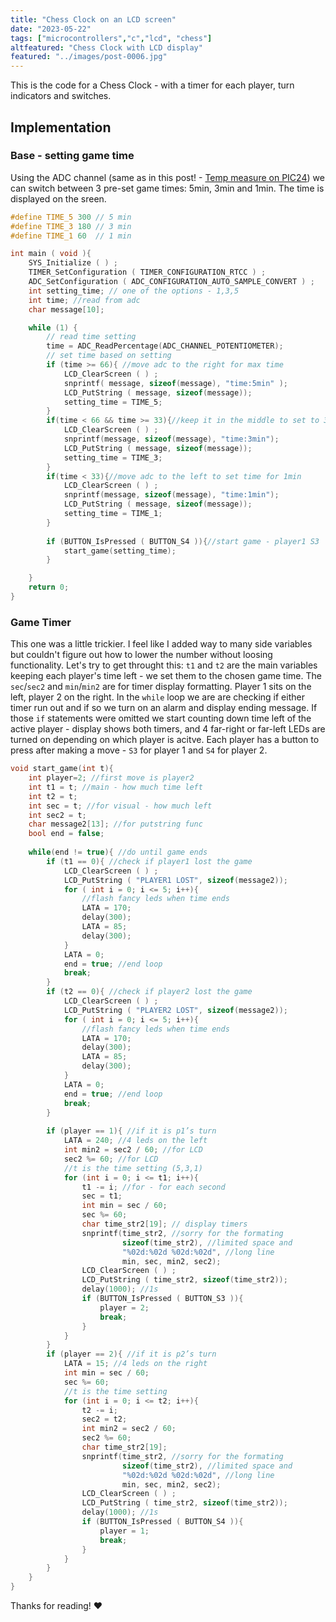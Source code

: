 ```yaml
---
title: "Chess Clock on an LCD screen"
date: "2023-05-22"
tags: ["microcontrollers","c","lcd", "chess"]
altfeatured: "Chess Clock with LCD display"
featured: "../images/post-0006.jpg"
---
```


This is the code for a Chess Clock - with a timer for each player, turn indicators and switches.

## Implementation

### Base - setting game time

Using the ADC channel (same as in this post! - [Temp measure on PIC24](https://kryzin.netlify.app/blog/microcontrollers-2/)) we can switch between 3 pre-set game times: 5min, 3min and 1min. The time is displayed on the sreen.

```c
#define TIME_5 300 // 5 min
#define TIME_3 180 // 3 min
#define TIME_1 60  // 1 min

int main ( void ){
    SYS_Initialize ( ) ;
    TIMER_SetConfiguration ( TIMER_CONFIGURATION_RTCC ) ;
    ADC_SetConfiguration ( ADC_CONFIGURATION_AUTO_SAMPLE_CONVERT ) ;
    int setting_time; // one of the options - 1,3,5
    int time; //read from adc
    char message[10];

    while (1) {
        // read time setting 
        time = ADC_ReadPercentage(ADC_CHANNEL_POTENTIOMETER);
        // set time based on setting
        if (time >= 66){ //move adc to the right for max time
            LCD_ClearScreen ( ) ;
            snprintf( message, sizeof(message), "time:5min" );
            LCD_PutString ( message, sizeof(message));
            setting_time = TIME_5;
        }
        if(time < 66 && time >= 33){//keep it in the middle to set to 3min
            LCD_ClearScreen ( ) ;
            snprintf(message, sizeof(message), "time:3min");
            LCD_PutString ( message, sizeof(message));
            setting_time = TIME_3;
        }
        if(time < 33){//move adc to the left to set time for 1min
            LCD_ClearScreen ( ) ;
            snprintf(message, sizeof(message), "time:1min");
            LCD_PutString ( message, sizeof(message));
            setting_time = TIME_1;
        }
        
        if (BUTTON_IsPressed ( BUTTON_S4 )){//start game - player1 S3
            start_game(setting_time);   
        }

    }
    return 0;
}
```

### Game Timer

This one was a little trickier. I feel like I added way to many side variables but couldn't figure out how to lower the number without loosing functionality.
Let's try to get throught this: `t1` and `t2` are the main variables keeping each player's time left - we set them to the chosen game time.
The `sec`/`sec2` and `min`/`min2` are for timer display formatting.
Player 1 sits on the left, player 2 on the right. In the `while` loop we are are checking if either timer run out and if so we turn on an alarm and display ending message. If those `if` statements were omitted we start counting down time left of the active player - display shows both timers, and 4 far-right or far-left LEDs are turned on depending on which player is acitve.
Each player has a button to press after making a move - `S3` for player 1 and `S4` for player 2.

```c
void start_game(int t){
    int player=2; //first move is player2
    int t1 = t; //main - how much time left
    int t2 = t;
    int sec = t; //for visual - how much left
    int sec2 = t;
    char message2[13]; //for putstring func
    bool end = false;
    
    while(end != true){ //do until game ends
        if (t1 == 0){ //check if player1 lost the game
            LCD_ClearScreen ( ) ;
            LCD_PutString ( "PLAYER1 LOST", sizeof(message2));
            for ( int i = 0; i <= 5; i++){
                //flash fancy leds when time ends
                LATA = 170;
                delay(300);
                LATA = 85;
                delay(300);
            }  
            LATA = 0;
            end = true; //end loop
            break;
        }
        if (t2 == 0){ //check if player2 lost the game
            LCD_ClearScreen ( ) ;
            LCD_PutString ( "PLAYER2 LOST", sizeof(message2));
            for ( int i = 0; i <= 5; i++){
                //flash fancy leds when time ends
                LATA = 170;
                delay(300);
                LATA = 85;
                delay(300);
            }  
            LATA = 0;
            end = true; //end loop
            break;
        }
        
        if (player == 1){ //if it is p1’s turn
            LATA = 240; //4 leds on the left
            int min2 = sec2 / 60; //for LCD
            sec2 %= 60; //for LCD
            //t is the time setting (5,3,1)
            for (int i = 0; i <= t1; i++){
                t1 -= i; //for - for each second 
                sec = t1;
                int min = sec / 60;
                sec %= 60;
                char time_str2[19]; // display timers
                snprintf(time_str2, //sorry for the formating
                         sizeof(time_str2), //limited space and
                         "%02d:%02d %02d:%02d", //long line
                         min, sec, min2, sec2);
                LCD_ClearScreen ( ) ;
                LCD_PutString ( time_str2, sizeof(time_str2));
                delay(1000); //1s
                if (BUTTON_IsPressed ( BUTTON_S3 )){
                    player = 2;
                    break;
                }
            }
        }
        if (player == 2){ //if it is p2’s turn
            LATA = 15; //4 leds on the right
            int min = sec / 60;
            sec %= 60;
            //t is the time setting
            for (int i = 0; i <= t2; i++){
                t2 -= i;
                sec2 = t2;
                int min2 = sec2 / 60;
                sec2 %= 60;
                char time_str2[19];
                snprintf(time_str2, //sorry for the formating
                         sizeof(time_str2), //limited space and
                         "%02d:%02d %02d:%02d", //long line
                         min, sec, min2, sec2);
                LCD_ClearScreen ( ) ;
                LCD_PutString ( time_str2, sizeof(time_str2));
                delay(1000); //1s
                if (BUTTON_IsPressed ( BUTTON_S4 )){
                    player = 1;
                    break;
                }
            }
        }
    }
}
```

Thanks for reading! :heart:
